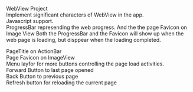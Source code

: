 WebView Project  
Implement significant characters of WebView in the app.  
Javascript support.  
ProgressBar represending the web progress. And the the page Favicon on Image View
Both the ProgressBar and the Favicon will show up when the web page is loading, but disppear when the loading completed.

PageTitle on ActionBar  
Page Favicon on ImageView  
Menu layfor for more buttons controlling the page load activities.  
Forward Button to last page opened  
Back Button to previous page  
Refresh button for reloading the current page  
